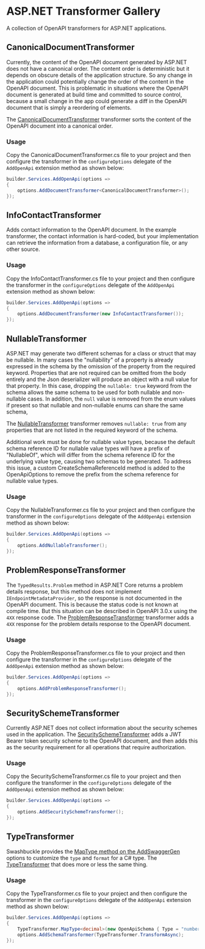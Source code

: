 # ASP.NET Transformer Gallery

<!-- markdownlint-disable MD024 -->

A collection of OpenAPI transformers for ASP.NET applications.

## CanonicalDocumentTransformer

Currently, the content of the OpenAPI document generated by ASP.NET does not have a canonical order. The content order
is deterministic but it depends on obscure details of the application structure. So any change in the application could
potentially change the order of the content in the OpenAPI document. This is problematic in situations where the OpenAPI
document is generated at build time and committed to source control, because a small change in the app could generate a
diff in the OpenAPI document that is simply a reordering of elements.

The [CanonicalDocumentTransformer](./TransformerGalleryTransformers/CanonicalDocumentTransformer.cs) transformer sorts
the content of the OpenAPI document into a canonical order.

### Usage

Copy the CanonicalDocumentTransformer.cs file to your project and then configure the transformer in the `configureOptions`
delegate of the `AddOpenApi` extension method as shown below:

```csharp
builder.Services.AddOpenApi(options =>
{
    options.AddDocumentTransformer<CanonicalDocumentTransformer>();
});
```

## InfoContactTransformer

Adds contact information to the OpenAPI document. In the example transformer, the contact information is hard-coded,
but your implementation can retrieve the information from a database, a configuration file, or any other source.

### Usage

Copy the InfoContactTransformer.cs file to your project and then configure the transformer in the `configureOptions`
delegate of the `AddOpenApi` extension method as shown below:

```csharp
builder.Services.AddOpenApi(options =>
{
    options.AddDocumentTransformer(new InfoContactTransformer());
});
```

## NullableTransformer

ASP.NET may generate two different schemas for a class or struct that may be nullable. In many cases the "nullability" of a property is already expressed in the schema by the omission of the property from the required keyword. Properties that are not required can be omitted from the body entirely and the Json deserializer will produce an object with a null value for that property. In this case, dropping the `nullable: true` keyword from the schema allows the same schema to be used for both nullable and non-nullable cases.
In addition, the `null` value is removed from the enum values if present so that nullable and non-nullable enums can share the same schema,

The [NullableTransformer](./TransformerGalleryTransformers/NullableTransformer.cs) transformer removes `nullable: true` from any properties that are not listed in the required keyword of the schema.

Additional work must be done for nullable value types, because the default schema reference ID for nullable value types will have a prefix of "NullableOf", which will differ from the schema reference ID for the underlying value type, causing two schemas to be generated. To address this issue, a custom CreateSchemaReferenceId method is added to the OpenApiOptions to remove the prefix from the schema reference for nullable value types.

### Usage

Copy the NullableTransformer.cs file to your project and then configure the transformer in the `configureOptions`
delegate of the `AddOpenApi` extension method as shown below:

```csharp
builder.Services.AddOpenApi(options =>
{
    options.AddNullableTransformer();
});
```

## ProblemResponseTransformer

The `TypedResults.Problem` method in ASP.NET Core returns a problem details response, but this method does not
implement `IEndpointMetadataProvider`, so the response is not documented in the OpenAPI document. This is because the status code is not known at compile time. But this situation can be described in OpenAPI 3.0.x using the `4XX` response code. The [ProblemResponseTransformer](./TransformerGallery/Transformers/ProblemResponseTransformer.cs) transformer adds a `4XX` response for the problem details response to the OpenAPI document.

### Usage

Copy the ProblemResponseTransformer.cs file to your project and then configure the transformer in the `configureOptions`
delegate of the `AddOpenApi` extension method as shown below:

```csharp
builder.Services.AddOpenApi(options =>
{
    options.AddProblemResponseTransformer();
});
```

## SecuritySchemeTransformer

Currently ASP.NET does not collect information about the security schemes used in the application. The
[SecuritySchemeTransformer](./TransformerGalleryTransformers/SecuritySchemeTransformer.cs) adds a JWT Bearer token
security scheme to the OpenAPI document, and then adds this as the security requirement for all operations
that require authorization.

### Usage

Copy the SecuritySchemeTransformer.cs file to your project and then configure the transformer in the `configureOptions`
delegate of the `AddOpenApi` extension method as shown below:

```csharp
builder.Services.AddOpenApi(options =>
{
    options.AddSecuritySchemeTransformer();
});
```

## TypeTransformer

Swashbuckle provides the [MapType method on the AddSwaggerGen] options to customize the
`type` and `format` for a C# type.
The [TypeTransformer](./TransformerGalleryTransformers/TypeTransformer.cs) that does more or less the same thing.

[MapType method on the AddSwaggerGen]: https://github.com/domaindrivendev/Swashbuckle.AspNetCore?tab=readme-ov-file#override-schema-for-specific-types

### Usage

Copy the TypeTransformer.cs file to your project and then configure the transformer in the `configureOptions`
delegate of the `AddOpenApi` extension method as shown below:

```csharp
builder.Services.AddOpenApi(options =>
{
    TypeTransformer.MapType<decimal>(new OpenApiSchema { Type = "number", Format = "decimal" });
    options.AddSchemaTransformer(TypeTransformer.TransformAsync);
});
```
